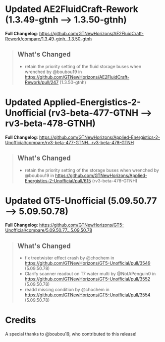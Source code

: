 # Updated AE2FluidCraft-Rework (1.3.49-gtnh -->  1.3.50-gtnh)
**Full Changelog**: https://github.com/GTNewHorizons/AE2FluidCraft-Rework/compare/1.3.49-gtnh...1.3.50-gtnh
>## What's Changed
> * retain the priority setting of the fluid storage buses when wrenched by @boubou19 in https://github.com/GTNewHorizons/AE2FluidCraft-Rework/pull/247 (1.3.50-gtnh)
>

# Updated Applied-Energistics-2-Unofficial (rv3-beta-477-GTNH -->  rv3-beta-478-GTNH)
**Full Changelog**: https://github.com/GTNewHorizons/Applied-Energistics-2-Unofficial/compare/rv3-beta-477-GTNH...rv3-beta-478-GTNH
>## What's Changed
> * retain the priority setting of the storage buses when wrenched by @boubou19 in https://github.com/GTNewHorizons/Applied-Energistics-2-Unofficial/pull/615 (rv3-beta-478-GTNH)
>

# Updated GT5-Unofficial (5.09.50.77 -->  5.09.50.78)
**Full Changelog**: https://github.com/GTNewHorizons/GT5-Unofficial/compare/5.09.50.77...5.09.50.78
>## What's Changed
> * fix treetwister effect crash by @chochem in https://github.com/GTNewHorizons/GT5-Unofficial/pull/3549 (5.09.50.78)
> * Clarify scanner readout on T7 water multi by @NotAPenguin0 in https://github.com/GTNewHorizons/GT5-Unofficial/pull/3552 (5.09.50.78)
> * readd missing condition by @chochem in https://github.com/GTNewHorizons/GT5-Unofficial/pull/3554 (5.09.50.78)
>

# Credits
A special thanks to @boubou19, who contributed to this release!